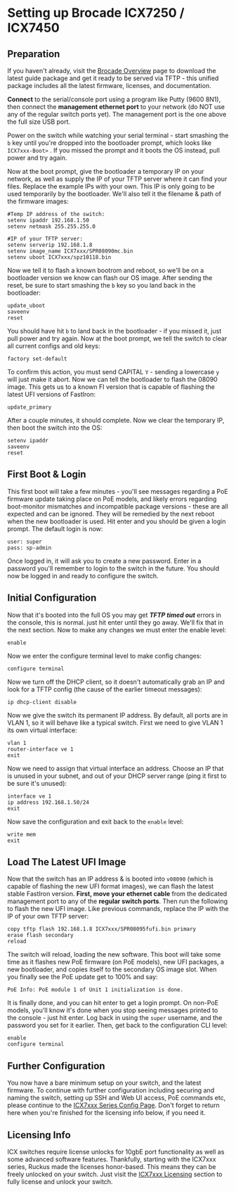 # Setting up Brocade ICX7250 / ICX7450

## Preparation
If you haven't already, visit the [Brocade Overview](brocade-overview.md) page to download the latest guide package and get it ready to be served via TFTP - this unified package includes all the latest firmware, licenses, and documentation.  

**Connect** to the serial/console port using a program like Putty (9600 8N1), then connect the **management ethernet port** to your network (do NOT use any of the regular switch ports yet). The management port is the one above the full size USB port.

Power on the switch while watching your serial terminal - start smashing the `b` key until you're dropped into the bootloader prompt, which looks like `ICX7xxx-Boot>` . If you missed the prompt and it boots the OS instead, pull power and try again.

Now at the boot prompt, give the bootloader a temporary IP on your network, as well as supply the IP of your TFTP server where it can find your files. Replace the example IPs with your own. This IP is only going to be used temporarily by the bootloader. We'll also tell it the filename & path of the firmware images:
```
#Temp IP address of the switch:
setenv ipaddr 192.168.1.50
setenv netmask 255.255.255.0

#IP of your TFTP server:
setenv serverip 192.168.1.8
setenv image_name ICX7xxx/SPR08090mc.bin
setenv uboot ICX7xxx/spz10118.bin
```
Now we tell it to flash a known bootrom and reboot, so we'll be on a bootloader version we know can flash our OS image. After sending the reset, be sure to start smashing the `b` key so you land back in the bootloader:
```
update_uboot
saveenv
reset
```
You should have hit `b` to land back in the bootloader - if you missed it, just pull power and try again. Now at the boot prompt, we tell the switch to clear all current configs and old keys:
```
factory set-default
```
To confirm this action, you must send CAPITAL `Y` - sending a lowercase `y` will just make it abort. Now we can tell the bootloader to flash the 08090 image. This gets us to a known FI version that is capable of flashing the latest UFI versions of FastIron:
```
update_primary
```
After a couple minutes, it should complete. Now we clear the temporary IP, then boot the switch into the OS:
```
setenv ipaddr
saveenv
reset
```
## First Boot & Login
This first boot will take a few minutes - you'll see messages regarding a PoE firmware update taking place on PoE models, and likely errors regarding boot-monitor mismatches and incompatible package versions - these are all expected and can be ignored. They will be remedied by the next reboot when the new bootloader is used. Hit enter and you should be given a login prompt. The default login is now:
```
user: super
pass: sp-admin
```
Once logged in, it will ask you to create a new password. Enter in a password you'll remember to login to the switch in the future. You should now be logged in and ready to configure the switch.

## Initial Configuration
Now that it's booted into the full OS you may get ***TFTP timed out*** errors in the console, this is normal. just hit enter until they go away. We'll fix that in the next section. Now to make any changes we must enter the enable level:
```
enable
```
Now we enter the configure terminal level to make config changes:
```
configure terminal
```
Now we turn off the DHCP client, so it doesn't automatically grab an IP and look for a TFTP config (the cause of the earlier timeout messages):
```
ip dhcp-client disable
```
Now we give the switch its permanent IP address. By default, all ports are in VLAN 1, so it will behave like a typical switch. First we need to give VLAN 1 its own virtual interface:
```
vlan 1
router-interface ve 1
exit
```
Now we need to assign that virtual interface an address. Choose an IP that is unused in your subnet, and out of your DHCP server range (ping it first to be sure it's unused):
```
interface ve 1
ip address 192.168.1.50/24
exit
```
Now save the configuration and exit back to the `enable` level:
```
write mem
exit
```

## Load The Latest UFI Image

Now that the switch has an IP address & is booted into `v08090` (which is capable of flashing the new UFI format images), we can flash the latest stable FastIron version. **First, move your ethernet cable** from the dedicated management port to any of the **regular switch ports**. Then run the following to flash the new UFI image. Like previous commands, replace the IP with the IP of your own TFTP server:
```
copy tftp flash 192.168.1.8 ICX7xxx/SPR08095fufi.bin primary
erase flash secondary
reload
```

The switch will reload, loading the new software. This boot will take some time as it flashes new PoE firmware (on PoE models), new UFI packages, a new bootloader, and copies itself to the secondary OS image slot. When you finally see the PoE update get to 100% and say:
```
PoE Info: PoE module 1 of Unit 1 initialization is done.
```
It is finally done, and you can hit enter to get a login prompt. On non-PoE models, you'll know it's done when you stop seeing messages printed to the console - just hit enter. Log back in using the `super` username, and the password you set for it earlier. Then, get back to the configuration CLI level:
```
enable
configure terminal
```

## Further Configuration

You now have a bare minimum setup on your switch, and the latest firmware. To continue with further configuration including securing and naming the switch, setting up SSH and Web UI access, PoE commands etc, please continue to the  [ICX7xxx Series Config Page](icx7xxx-adv.md). Don't forget to return here when you're finished for the licensing info below, if you need it.

## Licensing Info
ICX switches require license unlocks for 10gbE port functionality as well as some advanced software features. Thankfully, starting with the ICX7xxx series, Ruckus made the licenses honor-based. This means they can be freely unlocked on your switch. Just visit the [ICX7xxx Licensing](7xxx.md) section to fully license and unlock your switch.
